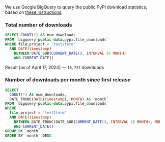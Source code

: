 We use Google BigQuery to query the public PyPI download statistics, based on [these instructions](https://packaging.python.org/en/latest/guides/analyzing-pypi-package-downloads/).

### Total number of downloads

```sql
SELECT COUNT(*) AS num_downloads
FROM `bigquery-public-data.pypi.file_downloads`
WHERE file.project = 'text2term'
  AND DATE(timestamp)
    BETWEEN DATE_SUB(CURRENT_DATE(), INTERVAL 36 MONTH)
    AND CURRENT_DATE()
```
Result [as of April 17, 2024] — `16,737` downloads

### Number of downloads per month since first release
```sql
SELECT
  COUNT(*) AS num_downloads,
  DATE_TRUNC(DATE(timestamp), MONTH) AS `month`
FROM `bigquery-public-data.pypi.file_downloads`
WHERE
  file.project = 'text2term'
  AND DATE(timestamp)
    BETWEEN DATE_TRUNC(DATE_SUB(CURRENT_DATE(), INTERVAL 36 MONTH), MONTH)
    AND CURRENT_DATE()
GROUP BY `month`
ORDER BY `month` DESC
```

